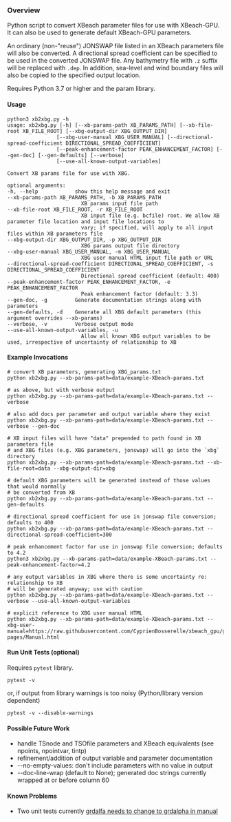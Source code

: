### Overview
Python script to convert XBeach parameter files for use with XBeach-GPU. It can also be used to generate default XBeach-GPU parameters.

An ordinary (non-"reuse") JONSWAP file listed in an XBeach parameters file will also be converted. A directional spread coefficient can be specified to be used in the converted JONSWAP file. Any bathymetry file with `.z` suffix will be replaced with `.dep`. In addition, sea-level and wind boundary files will also be copied to the specified output location.

Requires Python 3.7 or higher and the param library.

#### Usage

    python3 xb2xbg.py -h
    usage: xb2xbg.py [-h] [--xb-params-path XB_PARAMS_PATH] [--xb-file-root XB_FILE_ROOT] [--xbg-output-dir XBG_OUTPUT_DIR]
                    [--xbg-user-manual XBG_USER_MANUAL] [--directional-spread-coefficient DIRECTIONAL_SPREAD_COEFFICIENT]
                    [--peak-enhancement-factor PEAK_ENHANCEMENT_FACTOR] [--gen-doc] [--gen-defaults] [--verbose]
                    [--use-all-known-output-variables]

    Convert XB params file for use with XBG.

    optional arguments:
    -h, --help            show this help message and exit
    --xb-params-path XB_PARAMS_PATH, -b XB_PARAMS_PATH
                            XB params input file path
    --xb-file-root XB_FILE_ROOT, -r XB_FILE_ROOT
                            XB input file (e.g. bcfile) root. We allow XB parameter file location and input file locations to
                            vary; if specified, will apply to all input files within XB parameters file
    --xbg-output-dir XBG_OUTPUT_DIR, -p XBG_OUTPUT_DIR
                            XBG params output file directory
    --xbg-user-manual XBG_USER_MANUAL, -m XBG_USER_MANUAL
                            XBG user manual HTML input file path or URL
    --directional-spread-coefficient DIRECTIONAL_SPREAD_COEFFICIENT, -s DIRECTIONAL_SPREAD_COEFFICIENT
                            Directional spread coefficient (default: 400)
    --peak-enhancement-factor PEAK_ENHANCEMENT_FACTOR, -e PEAK_ENHANCEMENT_FACTOR
                            Peak enhancement factor (default: 3.3)
    --gen-doc, -g         Generate documentation strings along with parameters
    --gen-defaults, -d    Generate all XBG default parameters (this argument overrides --xb-params)
    --verbose, -v         Verbose output mode
    --use-all-known-output-variables, -u
                            Allow all known XBG output variables to be used, irrespective of uncertainty of relationship to XB

#### Example Invocations

    # convert XB parameters, generating XBG_params.txt
    python xb2xbg.py --xb-params-path=data/example-XBeach-params.txt

    # as above, but with verbose output
    python xb2xbg.py --xb-params-path=data/example-XBeach-params.txt --verbose

    # also add docs per parameter and output variable where they exist
    python xb2xbg.py --xb-params-path=data/example-XBeach-params.txt --verbose --gen-doc

    # XB input files will have "data" prepended to path found in XB parameters file
    # and XBG files (e.g. XBG parameters, jonswap) will go into the `xbg` directory
    python xb2xbg.py --xb-params-path=data/example-XBeach-params.txt --xb-file-root=data --xbg-output-dir=xbg

    # default XBG parameters will be generated instead of those values that would normally
    # be converted from XB
    python xb2xbg.py --xb-params-path=data/example-XBeach-params.txt --gen-defaults

    # directional spread coefficient for use in jonswap file conversion; defaults to 400
    python xb2xbg.py --xb-params-path=data/example-XBeach-params.txt --directional-spread-coefficient=300

    # peak enhancement factor for use in jonswap file conversion; defaults to 4.2
    python3 xb2xbg.py --xb-params-path=data/example-XBeach-params.txt --peak-enhancement-factor=4.2

    # any output variables in XBG where there is some uncertainty re: relationship to XB
    # will be generated anyway; use with caution
    python xb2xbg.py --xb-params-path=data/example-XBeach-params.txt --verbose --use-all-known-output-variables

    # explicit reference to XBG user manual HTML
    python xb2xbg.py --xb-params-path=data/example-XBeach-params.txt --xbg-user-manual=https://raw.githubusercontent.com/CyprienBosserelle/xbeach_gpu/gh-pages/Manual.html

#### Run Unit Tests (optional)
Requires `pytest` library.

    pytest -v

or, if output from library warnings is too noisy (Python/library version dependent)

    pytest -v --disable-warnings

#### Possible Future Work
* handle TSnode and TSOfile parameters and XBeach equivalents (see npoints, npointvar, tintp)
* refinement/addition of output variable and parameter documentation
* --no-empty-values: don't include parameters with no value in output
* --doc-line-wrap (default to None); generated doc strings currently wrapped at or before column 60

#### Known Problems
* Two unit tests currently [grdalfa needs to change to grdalpha in manual](https://github.com/CyprienBosserelle/xbeach_gpu/pull/60)
